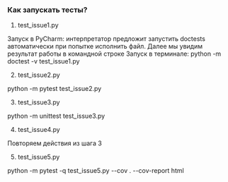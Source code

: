 ### Как запускать тесты?


1. test_issue1.py

Запуск в PyCharm: интерпретатор предложит запустить doctests  автоматически при попытке исполнить файл. Далее мы увидим результат работы в командной строке
Запуск в терминале: python -m doctest -v test_issue1.py 

2. test_issue2.py

python -m pytest test_issue2.py

3. test_issue3.py

python -m unittest test_issue3.py


4. test_issue4.py

Повторяем действия из шага 3


5. test_issue5.py

python -m pytest -q test_issue5.py --cov . --cov-report html
